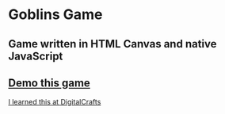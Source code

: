 # Goblins Game

## Game written in HTML Canvas and native JavaScript

## [Demo this game](http://www.kdavidmoore.com/goblins-game)

[I learned this at DigitalCrafts](https://www.digitalcrafts.com)
